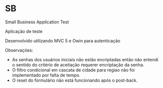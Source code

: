# SB
Small Business Application Test 

Aplicação de teste

Desenvolvido utilizando MVC 5 e Owin para autenticação

Observações:

- As senhas dos usuários iniciais não estão encriptadas então não entendi o sentido do critério de aceitação requerer encriptação da senha.
- O filtro condicional em cascata de cidade para regiao não foi implementado por falta de tempo.
- O reset do formulário não está funcionando após o post-back.


